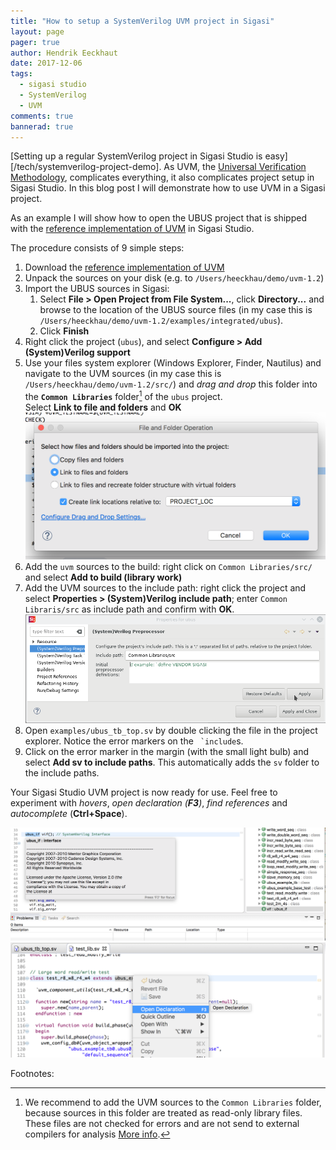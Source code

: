 ```yaml
---
title: "How to setup a SystemVerilog UVM project in Sigasi"
layout: page
pager: true
author: Hendrik Eeckhaut
date: 2017-12-06
tags: 
  - sigasi studio
  - SystemVerilog
  - UVM
comments: true
bannerad: true
---
```


[Setting up a regular SystemVerilog project in Sigasi Studio is easy][/tech/systemverilog-project-demo]. As UVM, the [Universal Verification Methodology](https://en.wikipedia.org/wiki/Universal_Verification_Methodology), complicates everything, it also complicates project setup in Sigasi Studio. In this blog post I will demonstrate how to use UVM in a Sigasi project.

As an example I will show how to open the UBUS project that is shipped with the [reference implementation of UVM](http://www.accellera.org/downloads/standards/uvm) in Sigasi Studio.

The procedure consists of 9 simple steps:

1. Download the [reference implementation of UVM](http://www.accellera.org/images/downloads/standards/uvm/uvm-1.2.tar.gz)
2. Unpack the sources on your disk (e.g. to `/Users/heeckhau/demo/uvm-1.2`)
3. Import the UBUS sources in Sigasi:
    1. Select **File > Open Project from File System...**, click **Directory...** and browse to the location of the UBUS source files (in my case this is `/Users/heeckhau/demo/uvm-1.2/examples/integrated/ubus`).
    2. Click **Finish**
4. Right click the project (`ubus`), and select **Configure > Add (System)Verilog support**
5. Use your files system explorer (Windows Explorer, Finder, Nautilus) and navigate to the UVM sources (in my case this is `/Users/heeckhau/demo/uvm-1.2/src/`) and *drag and drop* this folder into the **`Common Libraries`** folder[^commonLibraries] of the `ubus` project.  
  Select **Link to file and folders** and **OK**
  ![Link the UVM sources](systemverilog-uvm-demo/link_uvm_sources.png)
6. Add the `uvm` sources to the build: right click on `Common Libraries/src/` and select **Add to build (library work)**  
7. Add the UVM sources to the include path: right click the project and select **Properties > (System)Verilog include path**; enter `Common Libraris/src` as include path and confirm with **OK**.
  ![Set UVM include path](systemverilog-uvm-demo/uvm_include_path.png)
8. Open `examples/ubus_tb_top.sv` by double clicking the file in the project explorer. Notice the error markers on the `` `include``s.
9. Click on the error marker in the margin (with the small light bulb) and select **Add sv to include paths**. This automatically adds the `sv` folder to the include paths.

Your Sigasi Studio UVM project is now ready for use. Feel free to experiment with *hovers*, *open declaration (**F3**)*, *find references* and *autocomplete* (**Ctrl+Space**).

![UVM interface example hover](systemverilog-uvm-demo/uvm_hover.png)
![UVM open declaration](systemverilog-uvm-demo/uvm_open_declaration.png)


Footnotes:
[^commonLibraries]: We recommend to add the UVM sources to the `Common Libraries` folder, because sources in this folder are treated as read-only library files. These files are not checked for errors and are not send to external compilers for analysis [More info](/manual/libraries#libraries-common).
